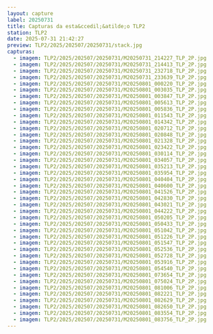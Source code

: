 ```yaml
---
layout: capture
label: 20250731
title: Capturas da esta&ccedil;&atilde;o TLP2
station: TLP2
date: 2025-07-31 21:42:27
preview: TLP2/2025/202507/20250731/stack.jpg
capturas:
  - imagem: TLP2/2025/202507/20250731/M20250731_214227_TLP_2P.jpg
  - imagem: TLP2/2025/202507/20250731/M20250731_214413_TLP_2P.jpg
  - imagem: TLP2/2025/202507/20250731/M20250731_232718_TLP_2P.jpg
  - imagem: TLP2/2025/202507/20250731/M20250731_233639_TLP_2P.jpg
  - imagem: TLP2/2025/202507/20250731/M20250801_000220_TLP_2P.jpg
  - imagem: TLP2/2025/202507/20250731/M20250801_003035_TLP_2P.jpg
  - imagem: TLP2/2025/202507/20250731/M20250801_003847_TLP_2P.jpg
  - imagem: TLP2/2025/202507/20250731/M20250801_005613_TLP_2P.jpg
  - imagem: TLP2/2025/202507/20250731/M20250801_005836_TLP_2P.jpg
  - imagem: TLP2/2025/202507/20250731/M20250801_011543_TLP_2P.jpg
  - imagem: TLP2/2025/202507/20250731/M20250801_014342_TLP_2P.jpg
  - imagem: TLP2/2025/202507/20250731/M20250801_020712_TLP_2P.jpg
  - imagem: TLP2/2025/202507/20250731/M20250801_020848_TLP_2P.jpg
  - imagem: TLP2/2025/202507/20250731/M20250801_021328_TLP_2P.jpg
  - imagem: TLP2/2025/202507/20250731/M20250801_023422_TLP_2P.jpg
  - imagem: TLP2/2025/202507/20250731/M20250801_030114_TLP_2P.jpg
  - imagem: TLP2/2025/202507/20250731/M20250801_034057_TLP_2P.jpg
  - imagem: TLP2/2025/202507/20250731/M20250801_035213_TLP_2P.jpg
  - imagem: TLP2/2025/202507/20250731/M20250801_035954_TLP_2P.jpg
  - imagem: TLP2/2025/202507/20250731/M20250801_040404_TLP_2P.jpg
  - imagem: TLP2/2025/202507/20250731/M20250801_040600_TLP_2P.jpg
  - imagem: TLP2/2025/202507/20250731/M20250801_041526_TLP_2P.jpg
  - imagem: TLP2/2025/202507/20250731/M20250801_042830_TLP_2P.jpg
  - imagem: TLP2/2025/202507/20250731/M20250801_043021_TLP_2P.jpg
  - imagem: TLP2/2025/202507/20250731/M20250801_044222_TLP_2P.jpg
  - imagem: TLP2/2025/202507/20250731/M20250801_050205_TLP_2P.jpg
  - imagem: TLP2/2025/202507/20250731/M20250801_050433_TLP_2P.jpg
  - imagem: TLP2/2025/202507/20250731/M20250801_051042_TLP_2P.jpg
  - imagem: TLP2/2025/202507/20250731/M20250801_051226_TLP_2P.jpg
  - imagem: TLP2/2025/202507/20250731/M20250801_051547_TLP_2P.jpg
  - imagem: TLP2/2025/202507/20250731/M20250801_052536_TLP_2P.jpg
  - imagem: TLP2/2025/202507/20250731/M20250801_052728_TLP_2P.jpg
  - imagem: TLP2/2025/202507/20250731/M20250801_053916_TLP_2P.jpg
  - imagem: TLP2/2025/202507/20250731/M20250801_054540_TLP_2P.jpg
  - imagem: TLP2/2025/202507/20250731/M20250801_073654_TLP_2P.jpg
  - imagem: TLP2/2025/202507/20250731/M20250801_075024_TLP_2P.jpg
  - imagem: TLP2/2025/202507/20250731/M20250801_081006_TLP_2P.jpg
  - imagem: TLP2/2025/202507/20250731/M20250801_082221_TLP_2P.jpg
  - imagem: TLP2/2025/202507/20250731/M20250801_082629_TLP_2P.jpg
  - imagem: TLP2/2025/202507/20250731/M20250801_082650_TLP_2P.jpg
  - imagem: TLP2/2025/202507/20250731/M20250801_083554_TLP_2P.jpg
  - imagem: TLP2/2025/202507/20250731/M20250801_083756_TLP_2P.jpg
---
```

